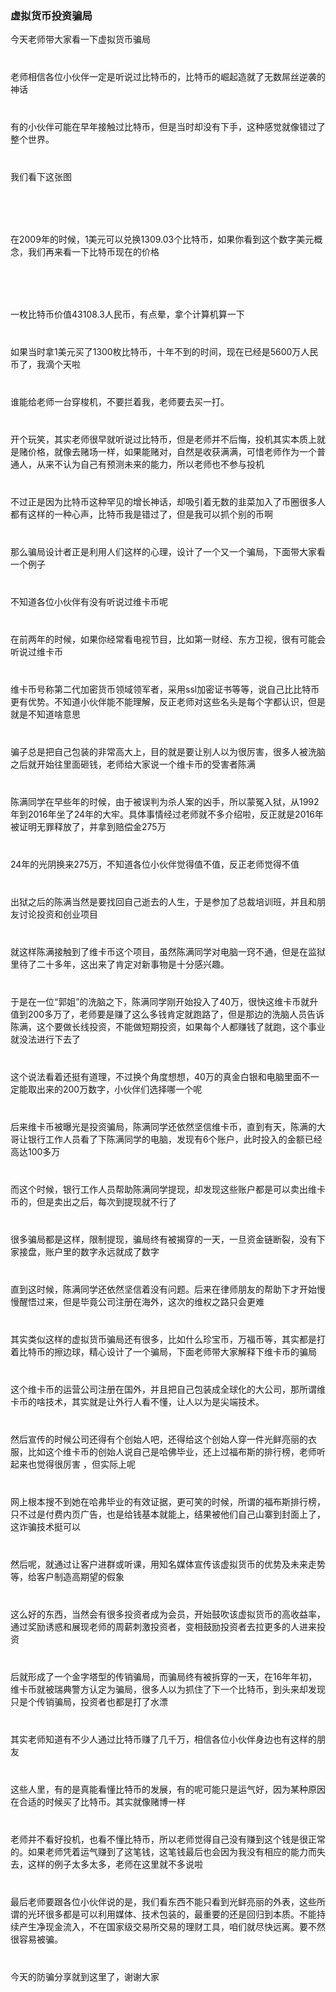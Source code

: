 <div>
		<div><img src="../images/banner.png" alt=""></div>
		<div>
				<h3> 虚拟货币投资骗局</h3>
				<p>今天老师带大家看一下虚拟货币骗局</p>
				<p style="margin-top: 40px;">老师相信各位小伙伴一定是听说过比特币的，比特币的崛起造就了无数屌丝逆袭的神话</p>
				<p style="margin-top: 40px;">有的小伙伴可能在早年接触过比特币，但是当时却没有下手，这种感觉就像错过了整个世界。</p>
				<p style="margin-top: 40px;">我们看下这张图</p>
				<p style="margin-top: 40px;"><img src="../images/fangpian6.1.png" alt=""></p>
				<p style="margin-top: 40px;">在2009年的时候，1美元可以兑换1309.03个比特币，如果你看到这个数字美元概念，我们再来看一下比特币现在的价格</p>
				<p style="margin-top: 40px;"><img src="../images/fangpian6.2.png" alt=""></p>
				<p style="margin-top: 40px;">一枚比特币价值43108.3人民币，有点晕，拿个计算机算一下</p>
				<p style="margin-top: 40px;">如果当时拿1美元买了1300枚比特币，十年不到的时间，现在已经是5600万人民币了，我滴个天啦</p>
				<p style="margin-top: 40px;">谁能给老师一台穿梭机，不要拦着我，老师要去买一打。</p>
				<p style="margin-top: 40px;">开个玩笑，其实老师很早就听说过比特币，但是老师并不后悔，投机其实本质上就是赌价格，就像去赌场一样，如果能赌对，自然是收获满满，可惜老师作为一个普通人，从来不认为自己有预测未来的能力，所以老师也不参与投机</p>
				<p style="margin-top: 40px;">不过正是因为比特币这种罕见的增长神话，却吸引着无数的韭菜加入了币圈很多人都有这样的一种心声，比特币我是错过了，但是我可以抓个别的币啊</p>
				<p style="margin-top: 40px;">那么骗局设计者正是利用人们这样的心理，设计了一个又一个骗局，下面带大家看一个例子</p>
				<p style="margin-top: 40px;">不知道各位小伙伴有没有听说过维卡币呢</p>
				<p style="margin-top: 40px;">在前两年的时候，如果你经常看电视节目，比如第一财经、东方卫视，很有可能会听说过维卡币</p>
				<p style="margin-top: 40px;">维卡币号称第二代加密货币领域领军者，采用ssl加密证书等等，说自己比比特币更有优势。不知道小伙伴能不能理解，反正老师对这些名头是每个字都认识，但是就是不知道啥意思</p>
				<p style="margin-top: 40px;">骗子总是把自己包装的非常高大上，目的就是要让别人以为很厉害，很多人被洗脑之后就开始往里面砸钱，老师给大家说一个维卡币的受害者陈满</p>
				<p style="margin-top: 40px;">陈满同学在早些年的时候，由于被误判为杀人案的凶手，所以蒙冤入狱，从1992年到2016年坐了24年的大牢。具体事情经过老师就不多介绍啦，反正就是2016年被证明无罪释放了，并拿到赔偿金275万</p>
				<p style="margin-top: 40px;">24年的光阴换来275万，不知道各位小伙伴觉得值不值，反正老师觉得不值</p>
				<p style="margin-top: 40px;">出狱之后的陈满当然是要找回自己逝去的人生，于是参加了总裁培训班，并且和朋友讨论投资和创业项目</p>
				<p style="margin-top: 40px;">就这样陈满接触到了维卡币这个项目，虽然陈满同学对电脑一窍不通，但是在监狱里待了二十多年，这出来了肯定对新事物是十分感兴趣。</p>
				<p style="margin-top: 40px;">于是在一位“郭姐”的洗脑之下，陈满同学刚开始投入了40万，很快这维卡币就升值到200多万了，老师要是赚了这么多钱肯定就跑路了，但是那边的洗脑人员告诉陈满，这个要做长线投资，不能做短期投资，如果每个人都赚钱了就跑，这个事业就没法进行下去了</p>
				<p style="margin-top: 40px;">这个说法看着还挺有道理，不过换个角度想想，40万的真金白银和电脑里面不一定能取出来的200万数字，小伙伴们选择哪一个呢</p>
				<p style="margin-top: 40px;">后来维卡币被曝光是投资骗局，陈满同学还依然坚信维卡币，直到有天，陈满的大哥让银行工作人员看了下陈满同学的电脑，发现有6个账户，此时投入的金额已经高达100多万</p>
				<p style="margin-top: 40px;">而这个时候，银行工作人员帮助陈满同学提现，却发现这些账户都是可以卖出维卡币的，但是卖出之后，每次到提现就不行了</p>
				<p style="margin-top: 40px;">很多骗局都是这样，限制提现，骗局终有被揭穿的一天，一旦资金链断裂，没有下家接盘，账户里的数字永远就成了数字</p>
				<p style="margin-top: 40px;">直到这时候，陈满同学还依然坚信着没有问题。后来在律师朋友的帮助下才开始慢慢醒悟过来，但是毕竟公司注册在海外，这次的维权之路只会更难</p>
				<p style="margin-top: 40px;">其实类似这样的虚拟货币骗局还有很多，比如什么珍宝币，万福币等，其实都是打着比特币的擦边球，精心设计了一个骗局，下面老师带大家解释下维卡币的骗局</p>
				<p style="margin-top: 40px;">这个维卡币的运营公司注册在国外，并且把自己包装成全球化的大公司，那所谓维卡币的啥技术，其实就是让外行人看不懂，让人以为是尖端技术。</p>
				<p style="margin-top: 40px;">然后宣传的时候公司还得有个创始人吧，还得给这个创始人穿一件光鲜亮丽的衣服，比如这个维卡币的创始人说自己是哈佛毕业，还上过福布斯的排行榜，老师听起来也觉得很厉害 ，但实际上呢</p>
				<p style="margin-top: 40px;">网上根本搜不到她在哈弗毕业的有效证据，更可笑的时候，所谓的福布斯排行榜，只不过是付费内页广告，也是给钱基本就能上，结果被他们自己山寨到封面上了，这诈骗技术挺可以</p>
				<p style="margin-top: 40px;">然后呢，就通过让客户进群或听课，用知名媒体宣传该虚拟货币的优势及未来走势等，给客户制造高期望的假象</p>
				<p style="margin-top: 40px;">这么好的东西，当然会有很多投资者成为会员，开始鼓吹该虚拟货币的高收益率，通过奖励诱惑和展现老师的周薪刺激投资者，变相鼓励投资者去拉更多的人进来投资</p>
				<p style="margin-top: 40px;">后就形成了一个金字塔型的传销骗局，而骗局终有被拆穿的一天，在16年年初，维卡币就被瑞典警方认定为骗局，很多人以为抓住了下一个比特币，到头来却发现只是个传销骗局，投资者也都是打了水漂</p>
				<p style="margin-top: 40px;">其实老师知道有不少人通过比特币赚了几千万，相信各位小伙伴身边也有这样的朋友</p>
				<p style="margin-top: 40px;">这些人里，有的是真能看懂比特币的发展，有的呢可能只是运气好，因为某种原因在合适的时候买了比特币。其实就像赌博一样</p>
				<p style="margin-top: 40px;">老师并不看好投机，也看不懂比特币，所以老师觉得自己没有赚到这个钱是很正常的。如果老师凭着运气赚到了这笔钱，这笔钱最后也会因为我没有相应的能力而失去，这样的例子太多太多，老师在这里就不多说啦</p>
				<p style="margin-top: 40px;">最后老师要跟各位小伙伴说的是，我们看东西不能只看到光鲜亮丽的外表，这些所谓的光环很多都是可以利用媒体、技术包装的，最重要的还是回归到本质。<span class="red">不能持续产生净现金流入，不在国家级交易所交易的理财工具，咱们就尽快远离。</span>要不然很容易被骗。</p>
				<p style="margin-top: 40px;">今天的防骗分享就到这里了，谢谢大家</p>
		</div>
</div>